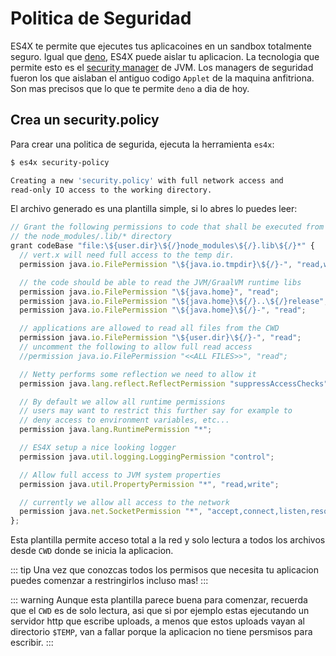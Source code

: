# Politica de Seguridad

ES4X te permite que ejecutes tus aplicacoines en un sandbox totalmente seguro. Igual que [deno](https://deno.land/), ES4X puede
aislar tu aplicacion. La tecnologia que permite esto es el [security manager](https://docs.oracle.com/javase/tutorial/essential/environment/security.html) de JVM.
Los managers de seguridad fueron los que aislaban el antiguo codigo `Applet` de la maquina anfitriona. Son mas precisos que lo
que te permite `deno` a dia de hoy.

## Crea un security.policy

Para crear una politica de segurida, ejecuta la herramienta `es4x`:

```bash
$ es4x security-policy

Creating a new 'security.policy' with full network access and
read-only IO access to the working directory.
```

El archivo generado es una plantilla simple, si lo abres lo puedes leer:

```js
// Grant the following permissions to code that shall be executed from
// the node_modules/.lib/* directory
grant codeBase "file:\${user.dir}\${/}node_modules\${/}.lib\${/}*" {
  // vert.x will need full access to the temp dir.
  permission java.io.FilePermission "\${java.io.tmpdir}\${/}-", "read,write,delete";

  // the code should be able to read the JVM/GraalVM runtime libs
  permission java.io.FilePermission "\${java.home}", "read";
  permission java.io.FilePermission "\${java.home}\${/}..\${/}release", "read";
  permission java.io.FilePermission "\${java.home}\${/}-", "read";

  // applications are allowed to read all files from the CWD
  permission java.io.FilePermission "\${user.dir}\${/}-", "read";
  // uncomment the following to allow full read access
  //permission java.io.FilePermission "<<ALL FILES>>", "read";

  // Netty performs some reflection we need to allow it
  permission java.lang.reflect.ReflectPermission "suppressAccessChecks";

  // By default we allow all runtime permissions
  // users may want to restrict this further say for example to
  // deny access to environment variables, etc...
  permission java.lang.RuntimePermission "*";

  // ES4X setup a nice looking logger
  permission java.util.logging.LoggingPermission "control";

  // Allow full access to JVM system properties
  permission java.util.PropertyPermission "*", "read,write";

  // currently we allow all access to the network
  permission java.net.SocketPermission "*", "accept,connect,listen,resolve";
};
```
Esta plantilla permite acceso total a la red y solo lectura a todos los archivos desde `CWD` donde se inicia la aplicacion.

::: tip
Una vez que conozcas todos los permisos que necesita tu aplicacion puedes comenzar a restringirlos incluso mas!
:::

::: warning
Aunque esta plantilla parece buena para comenzar, recuerda que el `CWD` es de solo lectura, asi que si por ejemplo
estas ejecutando un servidor http que escribe uploads, a menos que estos uploads vayan al directorio `$TEMP`, van
a fallar porque la aplicacion no tiene persmisos para escribir.
:::
